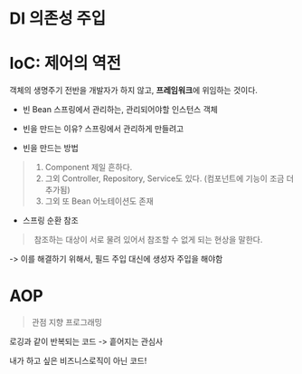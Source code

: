 
# DI 의존성 주입 



# IoC: 제어의 역전

객체의 생명주기 전반을 개발자가 하지 않고, **프레임워크**에 위임하는 것이다.

- 빈 Bean
	스프링에서 관리하는, 관리되어야할 인스턴스 객체
	
- 빈을 만드는 이유? 스프링에서 관리하게 만들려고 

- 빈을 만드는 방법
> 1. Component 제일 흔하다.
> 2. 그외 Controller, Repository, Service도 있다. (컴포넌트에 기능이 조금 더 추가됨)
> 3. 그외 또 Bean 어노테이션도 존재



- 스프링 순환 참조
>  참조하는 대상이 서로 물려 있어서 참조할 수 없게 되는 현상을 말한다.

-> 이를 해결하기 위해서, 필드 주입 대신에 생성자 주입을 해야함


# AOP

>관점 지향 프로그래밍


로깅과 같이 반복되는 코드 -> 흩어지는 관심사

내가 하고 싶은 비즈니스로직이 아닌 코드!


